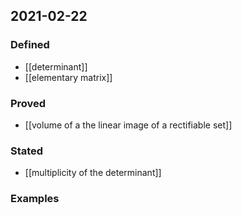 ## 2021-02-22
### Defined
- [[determinant]]
- [[elementary matrix]]
### Proved
- [[volume of a the linear image of a rectifiable set]]
### Stated
- [[multiplicity of the determinant]]
### Examples